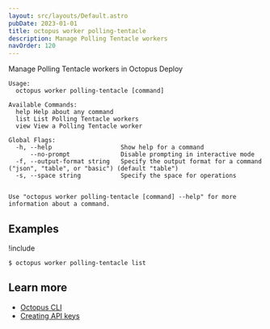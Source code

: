 ```yaml
---
layout: src/layouts/Default.astro
pubDate: 2023-01-01
title: octopus worker polling-tentacle
description: Manage Polling Tentacle workers
navOrder: 120
---
```


Manage Polling Tentacle workers in Octopus Deploy


```
Usage:
  octopus worker polling-tentacle [command]

Available Commands:
  help Help about any command
  list List Polling Tentacle workers
  view View a Polling Tentacle worker

Global Flags:
  -h, --help                   Show help for a command
      --no-prompt              Disable prompting in interactive mode
  -f, --output-format string   Specify the output format for a command ("json", "table", or "basic") (default "table")
  -s, --space string           Specify the space for operations


Use "octopus worker polling-tentacle [command] --help" for more information about a command.
```

## Examples

!include <samples-instance>


```
$ octopus worker polling-tentacle list

```

## Learn more

- [Octopus CLI](/docs/octopus-rest-api/cli/)
- [Creating API keys](/docs/octopus-rest-api/how-to-create-an-api-key.md)
